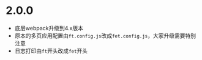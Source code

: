 # 2.0.0
* 底层webpack升级到4.x版本
* 原本的多页应用配置由`ft.config.js`改成`fet.config.js`，大家升级需要特别注意
* 日志打印由`ft`开头改成`fet`开头
